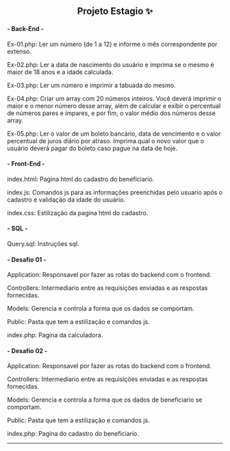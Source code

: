 <!DOCTYPE html>
<html>
  <head>
    <meta charset="UTF-8">
  </head>
  <body>
    <div align = "center">
      <h2> Projeto Estagio ✨</h2>
    </div>
    <div>
      <h4>- Back-End -</h4>
      <p>Ex-01.php: Ler um número (de 1 a 12) e informe o mês correspondente por extenso.</p>
      <p>Ex-02.php: Ler a data de nascimento do usuário e imprima se o mesmo é maior de 18 anos e a idade calculada. </p>
      <p>Ex-03.php: Ler um número e imprimir a tabuada do mesmo.</p>
      <p>Ex-04.php: Criar um array com 20 números inteiros. Você deverá imprimir o maior e o menor número desse array, além de calcular e exibir o percentual de números pares e ímpares, e por fim, o valor médio dos números desse array.</p>
      <p>Ex-05.php: Ler o valor de um boleto bancário, data de vencimento e o valor percentual de juros diário por atraso. Imprima qual o novo valor que o usuário deverá pagar do boleto caso pague na data de hoje.</p>
      <h4>- Front-End -</h4>
      <p>index.html: Pagina html do cadastro do beneficiario.</p> 
      <p>index.js: Comandos js para as informações preenchidas pelo usuario após o cadastro e validação da idade do usuário.</p> 
      <p>index.css: Estilização da pagina html do cadastro.</p> 
      <h4>- SQL -</h4>
      <p> Query.sql: Instruções sql.</p>
      <h4>- Desafio 01 -</h4>
      <p>Application: Responsavel por fazer as rotas do backend com o frontend.</p>
      <p>Controllers: Intermediario entre as requisições enviadas e as respostas fornecidas.</p>
      <p>Models: Gerencia e controla a forma que os dados se comportam.</p>
      <p>Public: Pasta que tem a estilização e comandos js.</p>
      <p>index.php: Pagina da calculadora.</p>
      <h4>- Desafio 02 -</h4>
      <p>Application: Responsavel por fazer as rotas do backend com o frontend.</p>
      <p>Controllers: Intermediario entre as requisições enviadas e as respostas fornecidas.</p>
      <p>Models: Gerencia e controla a forma que os dados de beneficiario se comportam.</p>
      <p>Public: Pasta que tem a estilização e comandos js.</p>
      <p>index.php: Pagina do cadastro do beneficiario.</p>
      <hr>
  </body>
</html>
